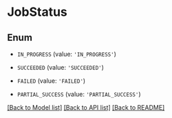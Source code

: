 # JobStatus


## Enum

* `IN_PROGRESS` (value: `'IN_PROGRESS'`)

* `SUCCEEDED` (value: `'SUCCEEDED'`)

* `FAILED` (value: `'FAILED'`)

* `PARTIAL_SUCCESS` (value: `'PARTIAL_SUCCESS'`)

[[Back to Model list]](../README.md#documentation-for-models) [[Back to API list]](../README.md#documentation-for-api-endpoints) [[Back to README]](../README.md)


